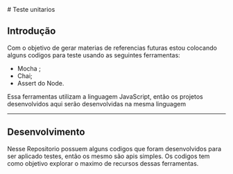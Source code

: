 <div aling='center'>
#  Teste unitarios
</div>

## Introdução

Com o objetivo de gerar materias de referencias futuras estou colocando alguns codigos para teste usando as seguintes ferramentas:

+ Mocha ;
+ Chai;
+ Assert do Node.

Essa ferramentas utilizam a linguagem JavaScript, então os projetos desenvolvidos aqui serão desenvolvidas na mesma linguagem


***

## Desenvolvimento
    
Nesse Repositorio possuem alguns codigos que foram desenvolvidos para ser aplicado testes, então os mesmo são apis simples. Os codigos tem como objetivo explorar o maximo de recursos dessas ferramentas. 

